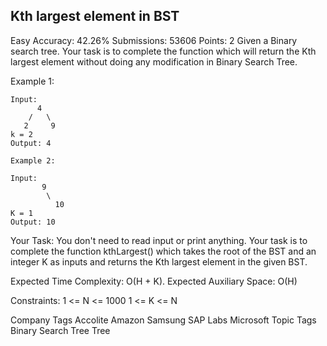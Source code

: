 ## Kth largest element in BST 
Easy Accuracy: 42.26% Submissions: 53606 Points: 2
Given a Binary search tree. Your task is to complete the function which will return the Kth largest element without doing any modification in Binary Search Tree.


Example 1:
```
Input:
      4
    /   \
   2     9
k = 2 
Output: 4
```
```
Example 2:

Input:
       9
        \ 
          10
K = 1
Output: 10
```

Your Task:
You don't need to read input or print anything. Your task is to complete the function kthLargest() which takes the root of the BST and an integer K as inputs and returns the Kth largest element in the given BST.


Expected Time Complexity: O(H + K).
Expected Auxiliary Space: O(H)


Constraints:
1 <= N <= 1000
1 <= K <= N


Company Tags
 Accolite Amazon Samsung SAP Labs Microsoft
Topic Tags
 Binary Search Tree Tree
